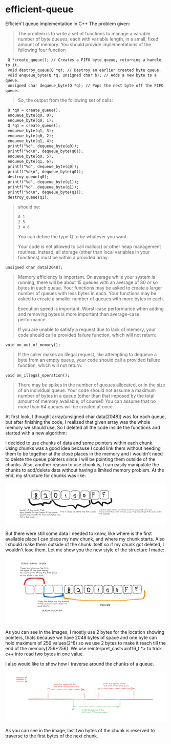 # efficient-queue
Efficien't queue implementation in C++
The problem given:

> The problem is to write a set of functions to manage a variable number of byte
> queues, each with variable length, in a small, fixed amount of memory. You
> should provide implementations of the following four function
> 
     Q *create_queue(); // Creates a FIFO byte queue, returning a handle to it.
     void destroy_queue(Q *q); // Destroy an earlier created byte queue.
     void enqueue_byte(Q *q, unsigned char b); // Adds a new byte to a queue.
     unsigned char dequeue_byte(Q *q); // Pops the next byte off the FIFO queue.
> 
> So, the output from the following set of calls:
> 
     Q *q0 = create_queue();
     enqueue_byte(q0, 0);
     enqueue_byte(q0, 1);
     Q *q1 = create_queue();
     enqueue_byte(q1, 3);
     enqueue_byte(q0, 2);
     enqueue_byte(q1, 4);
     printf("%d", dequeue_byte(q0));
     printf("%d\n", dequeue_byte(q0));
     enqueue_byte(q0, 5);
     enqueue_byte(q1, 6);
     printf("%d", dequeue_byte(q0));
     printf("%d\n", dequeue_byte(q0));
     destroy_queue(q0);
     printf("%d", dequeue_byte(q1));
     printf("%d", dequeue_byte(q1));
     printf("%d\n", dequeue_byte(q1));
     destroy_queue(q1);
> 
> should be:
> 
>     0 1
>     2 5
>     3 4 6
> 
> You can define the type Q to be whatever you want.
> 
> Your code is not allowed to call malloc() or other heap management routines.
> Instead, all storage (other than local variables in your functions) must be
> within a provided array:
> 
    unsigned char data[2048];
> 
> Memory efficiency is important. On average while your system is running, there
> will be about 15 queues with an average of 80 or so bytes in each queue. Your
> functions may be asked to create a larger number of queues with less bytes in
> each. Your functions may be asked to create a smaller number of queues with more
> bytes in each.
> 
> Execution speed is important. Worst-case performance when adding and removing
> bytes is more important than average-case performance.
> 
> If you are unable to satisfy a request due to lack of memory, your code should
> call a provided failure function, which will not return:
> 
    void on_out_of_memory();
> 
> If the caller makes an illegal request, like attempting to dequeue a byte from
> an empty queue, your code should call a provided failure function, which will
> not return:
> 
    void on_illegal_operation();
> 
> There may be spikes in the number of queues allocated, or in the size of an
> individual queue. Your code should not assume a maximum number of bytes in a
> queue (other than that imposed by the total amount of memory available, of
> course!) You can assume that no more than 64 queues will be created at once.

At first look, I thought array(unsigned char data[2048]) was for each queue, but after finishing the code, I realized that given array was the whole memory we should use. So I deleted all the code inside the functions and started with a new algorithm:

I decided to use chunks of data and some pointers within each chunk. Using chunks was a good idea because I could link them without needing them to be together at the close places in the memory and I wouldn't need to delete the queue pointers since I will be pointing them outside of the chunks. Also, another reason to use chunk is, I can easily manipulate the chunks to add/delete data without having a limited memory problem. At the end, my structure for chunks was like:

![data chunk structure](image.png)

But there were still some data I needed to know, like where is the first available place I can place my new chunk, and where my chunk starts. Also I should make them outside of the chunk itself so if my chunk got deleted, I wouldn't lose them. Let me show you the new style of the structure I made:

![NEW CHUNK STRUCTURE](image-2.png)

As you can see in the images, I mostly use 2 bytes for the location showing pointers, thats because we have 2048 bytes of space and one byte can hold maximum of 256 values(2^8) so we use 2 bytes to make it reach till the end of the memory(256*256). We use reinterpret_cast<uint16_t *> to trick c++ into read two bytes in one value. 

I also would like to show how I traverse around the chunks of a queue.

![How traversing inside chunk works](image-3.png)

As you can see in the image, last two bytes of the chunk is reserved to traverse to the first bytes of the next chunk.